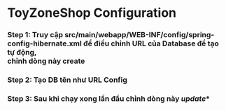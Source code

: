# ToyZoneShop Configuration

### Step 1: Truy cập src/main/webapp/WEB-INF/config/spring-config-hibernate.xml để điều chỉnh URL của Database để tạo tự động,  <div> chỉnh dòng này **<prop key="hibernate.hbm2ddl.auto">create</prop>** </div>
### Step 2: Tạo DB tên như URL Config
### Step 3: Sau khi chạy xong lần đầu chỉnh dòng này *<prop key="hibernate.hbm2ddl.auto">update</prop>**
